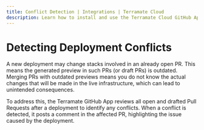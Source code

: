 ```yaml
---
title: Conflict Detection | Integrations | Terramate Cloud
description: Learn how to install and use the Terramate Cloud GitHub App to integrate your GitHub and Terramate Cloud Organizations.
---
```


# Detecting Deployment Conflicts

A new deployment may change stacks involved in an already open PR. This means the generated preview in such PRs (or draft PRs) is outdated. Merging PRs with outdated previews means you do not know the actual changes that will be made in the live infrastructure, which can lead to unintended consequences. 

To address this, the Terramate GitHub App reviews all open and drafted Pull Requests after a deployment to identify any conflicts. When a conflict is detected, it posts a comment in the affected PR, highlighting the issue caused by the deployment.